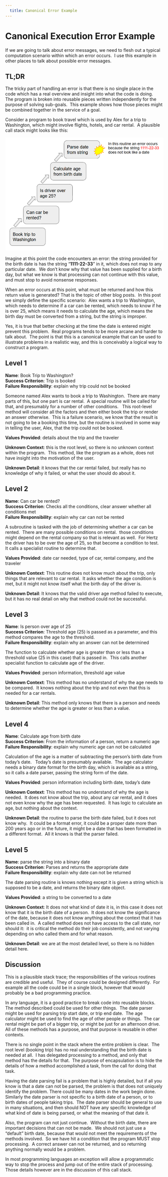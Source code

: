 ```yaml
---
  title: Canonical Error Example
---
```

#  Canonical Execution Error Example 

If we are going to talk about error messages, we need to flesh out a typical computation scenario within which an error occurs.  I use this example in other places to talk about possible error messages.

## TL;DR

The tricky part of handling an error is that there is no single place in the code which has a real overview and insight into what the code is doing.  The program is broken into reusable pieces written independently for the purpose of solving sub-goals.  This example shows how those pieces might be combined together in the service of a goal.

Consider a program to book travel which is used by Alex for a trip to Washington, which might involve flights, hotels, and car rental.  A plausible call stack might looks like this:

![](canonical-error-example-img1.png)

Imagine at this point the code encounters an error: the string provided for the birth date is has the string “**1111-22-33**” in it, which does not map to any particular date.  We don’t know why that value has been supplied for a birth day, but what we know is that processing can not continue with this value, and must stop to avoid nonsense responses.

When an error occurs at this point, what must be returned and how this return value is generated? That is the topic of other blog posts.  In this post we simply define the specific scenario:  Alex wants a trip to Washington, which needs to determine if a car can be rented, which needs to know if he is over 25, which means it needs to calculate the age, which means the birth day must be converted from a string, but the string is improper.

Yes, it is true that better checking at the time the date is entered might prevent this problem.  Real programs tends to be more arcane and harder to talk about.  The point is that this is a canonical example that can be used to illustrate problems in a realistic way, and this is conceivably a logical way to construct a program.

## Level 1

**Name**: Book Trip to Washington?  
**Success Criterion**: Trip is booked  
**Failure Responsibility**: explain why trip could not be booked

Someone named Alex wants to book a trip to Washington.  There are many parts of this, but one part is car rental.  A special routine will be called for that, and presumably for a number of other conditions.   This root-level method will consider all the factors and then either book the trip or render an answer otherwise.  This is a failure scenario, we know that the result is not going to be a booking this time, but the routine is involved in some way in telling the user, Alex, that the trip could not be booked.

**Values Provided**: details about the trip and the traveler

**Unknown Context**: this is the root level, so there is no unknown context within the program.  This method, like the program as a whole, does not have insight into the motivation of the user.

**Unknown Detail**: it knows that the car rental failed, but really has no knowledge of why it failed, or what the user should do about it.

## Level 2

**Name**: Can car be rented?  
**Success Criterion**: Checks all the conditions, clear answer whether all conditions met  
**Failure Responsibility**: explain why car can not be rented

A subroutine is tasked with the job of determining whether a car can be rented.  There are many possible conditions on rental.  those conditions might depend on the rental company so that is relevant as well.  For Hertz the driver has to be over the age of 25, so that become a condition to test.  It calls a specialist routine to determine that.

**Values Provided**: date car needed, type of car, rental company, and the traveler

**Unknown Context**: This routine does not know much about the trip, only things that are relevant to car rental.  It asks whether the age condition is met, but it might not know itself what the birth day of the driver is.

**Unknown Detail**: It knows that the valid driver age method failed to execute, but it has no real detail on why that method could not be successful.

## Level 3

**Name**: Is person over age of 25  
**Success Criterion**: Threshold age (25) is passed as a parameter, and this method compares the age to the threshold.  
**Failure Responsibility**: explain why an answer can not be determined

The function to calculate whether age is greater than or less than a threshold value (25 in this case) that is passed in.  This calls another specialist function to calculate age of the driver.

**Values Provided**: person information, threshold age value

**Unknown Context**: This method has no understand of why the age needs to be compared.  It knows nothing about the trip and not even that this is needed for a car rentals.

**Unknown Detail**: This method only knows that there is a person and needs to determine whether the age is greater or less than a value.

## Level 4

**Name**: Calculate age from birth date  
**Success Criterion**: From the information of a person, return a numeric age  
**Failure Responsibility**: explain why numeric age can not be calculated

Calculation of the age is a matter of subtracting the person’s birth date from today’s date.   Today’s date is presumably available.  The age calculator needs a binary date format for the birth day, which is available as a string, so it calls a date parser, passing the string form of the date.

**Values Provided**: person information including birth date, today’s date

**Unknown Context**: This method has no understand of why the age is needed.  It does not know about the trip, about any car rental, and it does not even know why the age has been requested.  It has logic to calculate an age, but nothing about the context.

**Unknown Detail**: the routine to parse the birth date failed, but it does not know why.  It could be a format error, it could be a proper date more than 200 years ago or in the future, it might be a date that has been formatted in a different format.  All it knows is that the parser failed.

## Level 5

**Name**: parse the string into a binary date  
**Success Criterion**: Parses and returns the appropriate date  
**Failure Responsibility**: explain why date can not be returned

The date parsing routine is knows nothing except it is given a string which is supposed to be a date, and returns the binary date object.

**Values Provided**: a string to be converted to a date

**Unknown Context**: It does not what kind of date it is, in this case it does not know that it is the birth date of a person.  It does not know the significance of the date, because it does not know anything about the context that it has been called in.  A called method does not have access to the call state, nor should it:  it is critical the method do their job consistently, and not varying depending on who called them and for what reason.

**Unknown Detail**: we are at the most detailed level, so there is no hidden detail here.

## Discussion

This is a plausible stack trace; the responsibilities of the various routines are credible and useful.  They of course could be designed differently.  For example all the code could be in a single block, however that would probably be a bad programming practice.

In any language, it is a good practice to break code into reusable blocks.  The method described could be used for other things.  The date parser might be used for parsing trip start date, or trip end date.  The age calculator might be used to find the age of other people or things.  The car rental might be part of a bigger trip, or might be just for an afternoon drive.  All of these methods has a purpose, and that purpose is reusable in other contexts.

There is no single point in the stack where the entire problem is clear.  The root level (booking trip) has no real understanding that the birth date is needed at all.  I has delegated processing to a method, and only that method has the details for that.  The purpose of encapsulation is to hide the details of how a method accomplished a task, from the call for doing that task.

Having the date parsing fail is a problem that is highly detailed, but if all you know is that a date can not be parsed, the problem is that does not uniquely identify the problem. There could be many dates in the work begin done.  Similarly the date parser is not specific to a birth date of a person, or to birth dates of people taking trips.  The date parser should be general to use in many situations, and then should NOT have any specific knowledge of what kind of date is being parsed, or what the meaning of that date it.

Also, the program can not just continue.  Without the birth date, there are important decisions that can not be made.  We should not just use a “default” birth date, because that would not meet the requirements of the methods involved.  So we have hit a condition that the program MUST stop processing.  A correct answer can not be returned, and so returning anything normally would be a problem.

In most programming languages an exception will allow a programmatic way to stop the process and jump out of the entire stack of processing.  Those details however are in the discussion of this call stack.